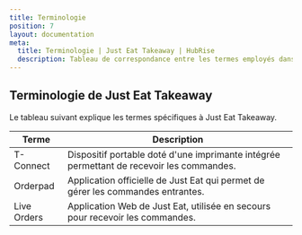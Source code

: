 ```yaml
---
title: Terminologie
position: 7
layout: documentation
meta:
  title: Terminologie | Just Eat Takeaway | HubRise
  description: Tableau de correspondance entre les termes employés dans Just Eat Takeaway et HubRise pour le même concept. Connectez vos applications et synchronisez vos données.
---
```


## Terminologie de Just Eat Takeaway

Le tableau suivant explique les termes spécifiques à Just Eat Takeaway.

| Terme     | Description                                                                              |
| --------- | ---------------------------------------------------------------------------------------- |
| T-Connect | Dispositif portable doté d'une imprimante intégrée permettant de recevoir les commandes. |
| Orderpad  | Application officielle de Just Eat qui permet de gérer les commandes entrantes.          |
| Live Orders | Application Web de Just Eat, utilisée en secours pour recevoir les commandes.            |
